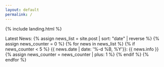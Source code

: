 ```yaml
---
layout: default
permalink: /
---
```


{% include landing.html %}

Latest News:
{% assign news_list = site.post | sort: "date" | reverse %}
{% assign news_counter = 0 %} {% for news in news_list %} {% if news_counter < 5 %}
{{ news.date | date: '%-d %B, %Y'}}: {{ news.info }}
{% assign news_counter = news_counter | plus: 1 %} {% endif %} {% endfor %}